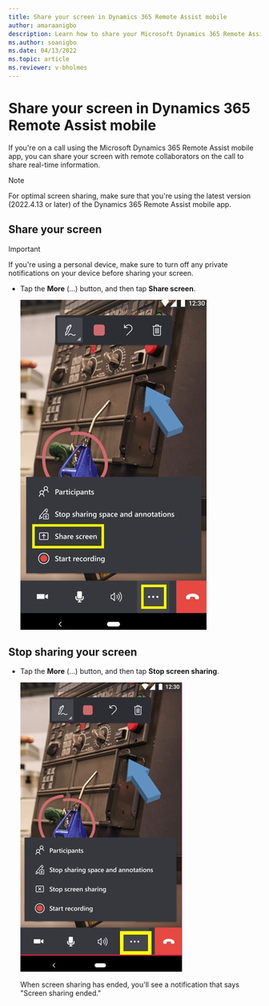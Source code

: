 ```yaml
---
title: Share your screen in Dynamics 365 Remote Assist mobile
author: amaraanigbo
description: Learn how to share your Microsoft Dynamics 365 Remote Assist mobile screen when you're on a call with remote collaborators. 
ms.author: soanigbo
ms.date: 04/13/2022
ms.topic: article
ms.reviewer: v-bholmes
---
```


# Share your screen in Dynamics 365 Remote Assist mobile

If you're on a call using the Microsoft Dynamics 365 Remote Assist mobile app, you can share your screen with remote collaborators on the call to share real-time information. 

> [!NOTE]
> For optimal screen sharing, make sure that you're using the latest version (2022.4.13 or later) of the Dynamics 365 Remote Assist mobile app. 

## Share your screen

> [!IMPORTANT]
> If you're using a personal device, make sure to turn off any private notifications on your device before sharing your screen. 

- Tap the **More** (...) button, and then tap **Share screen**.

   ![Screenshot of mobile app showing More button and Share screen command.](./media/mobile-app-screen-sharing.jpg "Screenshot of mobile app showing ellipsis button and Share screen command")

## Stop sharing your screen

- Tap the **More** (...) button, and then tap **Stop screen sharing**. 

   ![Screenshot of mobile app showing More button and Stop screen sharing command.](./media/stop-screen-sharing.jpg "Screenshot of mobile app showing ellipsis button and Share screen command")

   When screen sharing has ended, you'll see a notification that says "Screen sharing ended."
